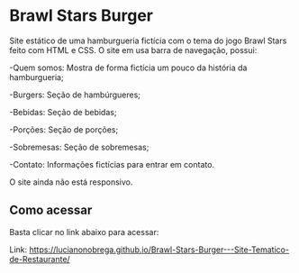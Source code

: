# Brawl Stars Burger

Site estático de uma hamburgueria fictícia com o tema do jogo Brawl Stars feito com HTML e CSS.
O site em usa barra de navegação, possui:

-Quem somos: Mostra de forma fictícia um pouco da história da hamburgueria;

-Burgers: Seção de hambúrgueres;

-Bebidas: Seção de bebidas;

-Porções: Seção de porções;

-Sobremesas: Seção de sobremesas;

-Contato: Informações fictícias para entrar em contato.

O site ainda não está responsivo.

## Como acessar
Basta clicar no link abaixo para acessar:

Link: https://lucianonobrega.github.io/Brawl-Stars-Burger---Site-Tematico-de-Restaurante/

